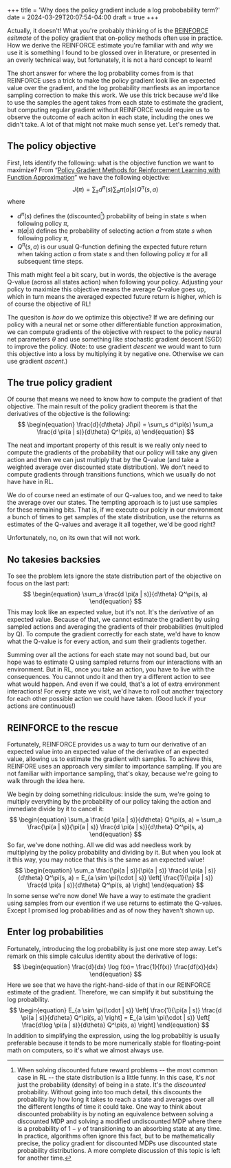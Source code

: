 +++
title = 'Why does the policy gradient include a log probobability term?'
date = 2024-03-29T20:07:54-04:00
draft = true
+++

Actually, it doesn't! What you're probably thinking of is the [REINFORCE](https://people.cs.umass.edu/~barto/courses/cs687/williams92simple.pdf) *esitmate* of the policy gradient that on-policy methods often use in practice. How we derive the REINFORCE estimate you're familiar with and *why* we use it is something I found to be glossed over in literature, or presented in an overly technical way, but fortunately, it is not a hard concept to learn!

The short answer for where the log probability comes from is that REINFORCE uses a trick to make the policy gradient look like an expected value over the gradient, and the log probability manfiests as an importance sampling correction to make this work. We use this trick because we'd like to use the samples the agent takes from each state to estimate the gradient, but computing regular gradient without REINFORCE would require us to observe the outcome of each aciton in each state, including the ones we didn't take. A lot of that might not make much sense yet. Let's remedy that.

## The policy objective
First, lets identify the following: what is the objective function we want to maximize? From “[Policy Gradient Methods for Reinforcement Learning with Function Approximation](https://proceedings.neurips.cc/paper/1999/file/464d828b85b0bed98e80ade0a5c43b0f-Paper.pdf)” we have the following objective:
$$
\begin{equation}
J(\pi) = \sum_s d^\pi(s) \sum_a \pi(a | s) Q^\pi(s, a)
\end{equation}
$$
where
* $d^\pi(s)$ defines the (discounted[^1]) probability of being in state $s$ when following policy $\pi$,
* $\pi(a | s)$ defines the probability of selecting action $a$ from state $s$ when following policy $\pi$,
* $Q^\pi(s, a)$ is our usual Q-function defining the expected future return when taking action $a$ from state $s$ and then following policy $\pi$ for all subsequent time steps.

[^1]: When solving discounted future reward problems -- the most common case in RL -- the state distribution is a little funny. In this case, it's *not* just the probability (density) of being in a state. It's the *discounted* probability. Without going into too much detail, this discounts the probability by how long it takes to reach a state and averages over all the different lengths of time it could take. One way to think about discounted probability is by noting an equivalence between solving a discounted MDP and solving a modified undiscounted MDP where there is a probability of $1 - \gamma$ of transitioning to an absorbing state at any time. In practice, algorithms often ignore this fact, but to be mathematically precise, the policy gradient for discounted MDPs use discounted state probability distributions. A more complete discussion of this topic is left for another time.

This math might feel a bit scary, but in words, the objective is the average Q-value (across all states action) when following your policy. Adjusting your policy to maximize this objective means the average Q-value goes up, which in turn means the averaged expected future return is higher, which is of course the objective of RL!

The quesiton is *how* do we optimize this objective? If we are defining our policy with a neural net or some other differentiable function approximation, we can compute gradients of the objective with respect to the policy neural net parameters $\theta$ and use something like stochastic gradient descent (SGD) to improve the policy. (Note: to use gradient *descent* we would want to turn this objective into a loss by multiplying it by negative one. Otherwise we can use gradient *ascent*.)

## The true policy gradient
Of course that means we need to know how to compute the gradient of that objective. The main result of the policy gradient theorem is that the derivatives of the objective is the following:
$$
\begin{equation}
\frac{d}{d\theta} J(\pi) = \sum_s d^\pi(s) \sum_a \frac{d \pi(a | s)}{d\theta} Q^\pi(s, a)
\end{equation}
$$

The neat and important property of this result is we really only need to compute the gradients of the probability that our policy will take any given action and then we can just multiply that by the Q-value (and take a weighted average over discounted state distribution). We don't need to compute gradients through transitions functions, which we usually do not have have in RL. 

We do of course need an estimate of our Q-values too, and we need to take the average over our states. The tempting approach is to just use samples for these remaining bits. That is, if we execute our polciy in our environment a bunch of times to get samples of the state distribution, use the returns as estimates of the Q-values and average it all together, we'd be good right?

Unfortunately, no, on its own that will not work.

## No takesies backsies
To see the problem lets ignore the state distribution part of the objective on focus on the last part:
$$
\begin{equation}
\sum_a \frac{d \pi(a | s)}{d\theta} Q^\pi(s, a)
\end{equation}
$$
This may look like an expected value, but it's not. It's the *derivative* of an expected value. Because of that, we cannot estimate the gradient by using sampled actions and averaging the gradients of their probabilities (multipled by Q). To compute the gradient correctly for each state, we'd have to know what the Q-value is for every action, and sum their gradients together.

Summing over all the actions for each state may not sound bad, but our hope was to estimate Q using sampled returns from our interactions with an environment. But in RL, once you take an action, you have to live with the consequences. You cannot undo it and then try a different action to see what would happen. And even if we could, that's a lot of extra environment interactions! For every state we visit, we'd have to roll out another trajectory for each other possible action we could have taken. (Good luck if your actions are continuous!)

## REINFORCE to the rescue
Fortunately, REINFORCE provides us a way to turn our derivative of an expected value into an expected value of the derivative of an expected value, allowing us to estimate the gradient with samples. To achieve this, REINFORE uses an approach very similar to importance sampling. If you are not familiar with importance sampling, that's okay, because we're going to walk through the idea here.

We begin by doing something ridiculous: inside the sum, we're going to multiply everything by the probability of our policy taking the action and immediate divide by it to cancel it:
$$
\begin{equation}
\sum_a \frac{d \pi(a | s)}{d\theta} Q^\pi(s, a) = \sum_a \frac{\pi(a | s)}{\pi(a | s)} \frac{d \pi(a | s)}{d\theta} Q^\pi(s, a)
\end{equation}
$$
So far, we've done nothing. All we did was add needless work by multiplying by the policy probability and dividing by it. But when you look at it this way, you may notice that this is the same as an expected value!
$$
\begin{equation}
\sum_a \frac{\pi(a | s)}{\pi(a | s)} \frac{d \pi(a | s)}{d\theta} Q^\pi(s, a) = E_{a \sim \pi(\cdot | s)} \left[ \frac{1}{\pi(a | s)}  \frac{d \pi(a | s)}{d\theta} Q^\pi(s, a) \right]
\end{equation}
$$
In some sense we're now done! We have a way to estimate the gradient using samples from our evention if we use returns to estimate the Q-values. Except I promised log probabilities and as of now they haven't shown up.

## Enter log probabilities
Fortunately, introducing the log probability is just one more step away. Let's remark on this simple calculus identity about the derivative of logs:
$$
\begin{equation}
\frac{d}{dx} \log f(x)= \frac{1}{f(x)} \frac{df(x)}{dx}
\end{equation}
$$
Here we see that we have the right-hand-side of that in our REINFORCE estimate of the gradient. Therefore, we can simplify it
but substituing the log probability.
$$
\begin{equation}
E_{a \sim \pi(\cdot | s)} \left[ \frac{1}{\pi(a | s)}  \frac{d \pi(a | s)}{d\theta} Q^\pi(s, a) \right] = E_{a \sim \pi(\cdot | s)} \left[ \frac{d\log \pi(a | s)}{d\theta} Q^\pi(s, a) \right]
\end{equation}
$$
In addition to simplifying the expression, using the log probabiltiy is usually preferable because it tends to be more numerically
stable for floating-point math on computers, so it's what we almost always use.
